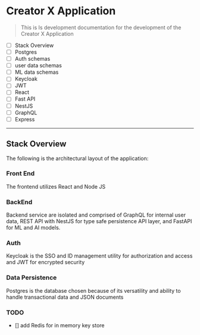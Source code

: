 # Creator X Application

> This is Is development documentation for the development of the Creator X Application

- [ ] Stack Overview
- [ ] Postgres
- [ ] Auth schemas
- [ ] user data schemas
- [ ] ML data schemas
- [ ] Keycloak
- [ ] JWT
- [ ] React
- [ ] Fast API
- [ ] NestJS
- [ ] GraphQL
- [ ] Express

---
## Stack Overview

The following is the architectural layout of the application:

### Front End
The frontend utilizes React and Node JS

### BackEnd
Backend service are isolated and comprised of GraphQL for internal user data, REST API with NestJS for type safe persistence API layer, and FastAPI for ML and AI models.

### Auth
Keycloak is the SSO and ID management utility for authorization and access and JWT for encrypted security

### Data Persistence
Postgres is the database chosen because of its versatility and ability to handle transactional data and JSON documents



### TODO
- []  add  Redis for in memory key store

